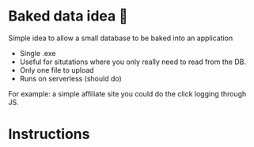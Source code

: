 # Baked data idea 🍞

Simple idea to allow a small database to be baked into an application

- Single .exe
- Useful for situtations where you only really need to read from the DB.
- Only one file to upload
- Runs on serverless (should do)

For example: a simple affiliate site you could do the click logging through JS.

# Instructions
